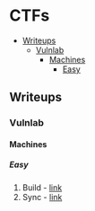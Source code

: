 # CTFs

<!-- TOC start (generated with https://github.com/derlin/bitdowntoc) -->

- [Writeups](#writeups)
  - [Vulnlab](#vulnlab)
    - [Machines](#machines)
      - [Easy](#easy)

<!-- TOC end -->

<!-- TOC --><a name="writeups"></a>

## Writeups

<!-- TOC --><a name="vulnlab"></a>

### Vulnlab

<!-- TOC --><a name="machines"></a>

#### Machines

<!-- TOC --><a name="easy"></a>

##### Easy

1. Build - [link](https://qrxnz.dev/p/vulnlab-build-writeup/)
1. Sync - [link](https://qrxnz.dev/p/vulnlab-sync-writeup/)
